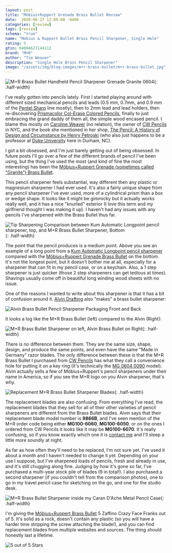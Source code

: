 ```yaml
---
layout: post
title: "Möbius+Ruppert Grenade Brass Bullet Review"
date:  2020-06-17 12:00:00 -0400
categories: [review]
tags: [review]
schema: "true"
name: "Mobius & Ruppert Bullet Brass Pencil Sharpener, Single Hole"
rating: 5
gtin: 04004627144112
brand: "M+R"
author: "Tim Weaver"
description: "Single Hole Brass Pencil Sharpener"
image: "/assets/img/blog-images/m+r-brass-bullet/m+r-brass-bullet.jpg"
---
```


![M+R Brass Bullet Handheld Pencil Sharpener Grenade Granite 0604 ](/assets/img/blog-images/m+r-brass-bullet/m+r-brass-bullet.jpg){: .half-width}

I've really gotten into pencils lately.  First I started playing around with different sized mechanical pencils and leads (0.5 mm, 0.7mm, and 0.9 mm of the [Pentel Sharp](https://www.pentel.com/products/sharp-mechanical-drafting-pencil) line mostly), then to 2mm lead and lead holders, then re-discovering [Prismacolor Col-Erase Colored Pencils](https://www.prismacolor.com/colored-pencils/premier-colored-pencils/premier-col-erase-colored-pencils/PCPremierCol-EraseColoredPencils), finally to just embracing the grand daddy of them all, the simple wood encased pencil.  I blame this mostly on [Caroline Weaver](https://twitter.com/cwpencils?lang=en) (no relation), the owner of [CW Pencils](https://cwpencils.com/) in NYC, and the book she mentioned in her shop, [The Pencil: A History of Design and Circumstance by Henry Petroski](https://cwpencils.com/collections/books/products/the-pencil-a-history-of-design-and-circumstance-by-henry-petroski) (who also just happens to be a professor at [Duke University](https://duke.edu/) here in Durham, NC).

I got a bit obsessed, and I'm just barely getting out of being obsessed. In future posts I'll go over a few of the different brands of pencil I've been using, but the thing I've used the most (and kind of fine the most interesting) has been the [Möbius+Ruppert Grenade (sometimes called "Granite") Brass Bullet](https://cwpencils.com/collections/sharpeners/products/bullet-sharpener).  

<!--more-->

This pencil sharpener feels substantial, way different then any plastic or magnesium sharpener I had ever used.  It's also a fairly unique shape from any pencil sharpener I've ever used, more of a cylindrical prism than a box or wedge shape.  It looks like it might be gimmicky but it actually works really well, and it has a nice "knurled" exterior (I love this term and my girlfriend thought I was making it up).  I haven't had any issues with any pencils I've sharpened with the Brass Bullet thus far.

![Tip Sharpening Comparison between Kum Automatic Longpoint pencil sharpener, top, and M+R Brass Bullet Sharpener, Bottom](/assets/img/blog-images/m+r-brass-bullet/tip-comparrison.jpg){: .half-width}

The point that the pencil produces is a medium point. Above you see an example of a long point from a [Kum Automatic Longpoint pencil sharpener](https://cwpencils.com/collections/kum/products/automatic-long-point-sharpener) compared with the [Möbius+Ruppert Grenade Brass Bullet](https://cwpencils.com/collections/sharpeners/products/bullet-sharpener) on the bottom. It's not the longest point, but it doesn't bother me at all, especially for a sharpener that can fit in my pencil case, or on a keychain.  Also, a 1 step sharpener is just quicker (those 2 step sharpeners can get tedious at times). Shavings usually come off in beautiful long winding wood sheets with no issue.


One of the reasons I wanted to write about this sharpener is that it has a bit of confusion around it.  [Alvin Drafting](http://www.alvindrafting.com/) also "makes" a brass bullet sharpener:

![Alvin Brass Bullet Pencil Sharpener Packaging Front and Back](/assets/img/blog-images/m+r-brass-bullet/alvin-packaging.jpg)

It looks a log like the M+R Brass Bullet (left) compared to the Alvin (Right):

![M+R Brass Bullet Sharpener on left, Alvin Brass Bullet on Right](/assets/img/blog-images/m+r-brass-bullet/sharpener-compare.jpg){: .half-width}

There is no difference between them.  They are the same size, shape, design, and produce the same points, and even have the same "Made in Germany" razor blades.  The only difference between these is that the M+R Brass Bullet I purchased from [CW Pencils](https://cwpencils.com/) has what they call a convenience hole for putting it on a key ring (it's technically the [MG 0604 0090](https://cwpencils.com/collections/mobius-ruppert/products/bullet-sharpener-with-convenience-hole) model).  Alvin actually sells a few of Möbius+Ruppert's pencil sharpeners under their name in America, so if you see the M+R logo on you Alvin sharpener, that's why.

![Replacement M+R Brass Bullet Sharpener Blades](/assets/img/blog-images/m+r-brass-bullet/replacement-blades.jpg){: .half-width}

The replacement blades are also confusing.  From everything I've read, the replacement blades that they sell for all of their other varieties of pencil sharpeners are different from the Brass Bullet blades.  Alvin says that their replacement blade model number is **9866B**, and I've seen mention of the M+R order code being either **MG100-6060**, **MG100-6050**, or on the ones I ordered from CW Pencils it looks like it may be **MG100-6070**.  It's really confusing, so if you know exactly which one it is [contact me](mailto:timoweaver@gmail.com) and I'll sleep a little more soundly at night.

As far as how often they'll need to be replaced, I'm not sure yet.  I've used it about a month and I haven't needed to change it yet.  Depending on your use I suppose, but I've sharpened loads of pencils, fresh and already in use, and it's still chugging along fine.  Judging by how it's gone so far, I've purchased a multi-year stock pile of blades (9 in total!).  I also purchased a second sharpener (if you couldn't tell from the comparison photos), one to go in my travel pencil case for sketching on the go, and one for the studio desk.

![M+R Brass Bullet Sharpener inside my Caran D'Ache Metal Pencil Case](/assets/img/blog-images/m+r-brass-bullet/pencil-case.jpg){: .half-width}

I'm giving the [Möbius+Ruppert Brass Bullet](https://www.moebius-ruppert.com/spitzer/sp_details/06040000_en.html) 5 Zaffino Crazy Face Franks out of 5.  It's solid as a rock, doesn't contain any plastic (so you will have a harder time stripping the screw attaching the blade!), and you can find replacement blades from multiple websites and sources.  The thing should honestly last a lifetime.

![5 out of 5 Stars](/assets/img/blog-images/zaffino-scale-5-star.jpg)
